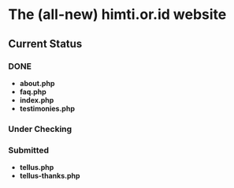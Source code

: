 # The (all-new) himti.or.id website
## Current Status
### DONE
+ **about.php**
+ **faq.php**
+ **index.php**
+ **testimonies.php**

### Under Checking

### Submitted
+ **tellus.php**
+ **tellus-thanks.php**